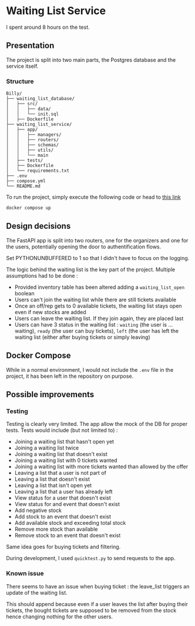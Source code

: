 # Waiting List Service

I spent around 8 hours on the test.

## Presentation

The project is split into two main parts, the Postgres database and the service itself.

### Structure

```text
Billy/
├── waiting_list_database/
│   ├── src/
│   │   ├── data/
│   │   └── init.sql
│   ├── Dockerfile
├── waiting_list_service/
│   ├── app/
│   │   ├── managers/
│   │   ├── routers/
│   │   ├── schemas/
│   │   ├── utils/
│   │   └── main
│   ├── tests/
│   ├── Dockerfile
│   └── requirements.txt
├── .env
├── compose.yml
└── README.md
```

To run the project, simply execute the following code or head to [this link](https://sandbix.fr/waiting-list/docs)
```bash
docker compose up
```

## Design decisions

The FastAPI app is split into two routers, one for the organizers and one for the users, potentially opening the door
to authentification flows.

Set PYTHONUNBUFFERED to 1 so that I didn't have to focus on the logging.


The logic behind the waiting list is the key part of the project. Multiple assumptions had to be done :
- Provided inventory table has been altered adding a `waiting_list_open` boolean
- Users can't join the waiting list while there are still tickets available
- Once an off/rep gets to 0 available tickets, the waiting list stays open even if new stocks are added
- Users can leave the waiting list. If they join again, they are placed last
- Users can have 3 status in the waiting list : `waiting` (the user is ... waiting), `ready` (the user can buy tickets), `left` (the user has left the waiting list (either after buying tickets or simply leaving)

## Docker Compose

While in a normal environment, I would not include the `.env` file in the project, it has been left in the repository on purpose.

## Possible improvements

### Testing

Testing is clearly very limited. The app allow the mock of the DB for proper tests.
Tests would include (but not limited to) :
- Joining a waiting list that hasn't open yet
- Joining a waiting list twice
- Joining a waiting list that doesn't exist
- Joining a waiting list with 0 tickets wanted
- Joining a waiting list with more tickets wanted than allowed by the offer
- Leaving a list that a user is not part of
- Leaving a list that doesn't exist
- Leaving a list that isn't open yet
- Leaving a list that a user has already left
- View status for a user that doesn't exist
- View status for and event that doesn't exist
- Add negative stock
- Add stock to an event that doesn't exist
- Add available stock and exceeding total stock 
- Remove more stock than available
- Remove stock to an event that doesn't exist


Same idea goes for buying tickets and filtering.

During development, I used `quicktest.py` to send requests to the app.

### Known issue

There seems to have an issue when buying ticket : the leave_list triggers an update of the waiting list.

This should append because even if a user leaves the list after buying their tickets, the bought tickets are supposed to be removed from the stock hence changing nothing for the other users. 
